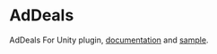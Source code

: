 # AdDeals

AdDeals For Unity plugin, [documentation](http://docs.sdkbox.com/en/unity/addeals/) and [sample](https://github.com/sdkbox/AdDeals-Unity-Sample).

